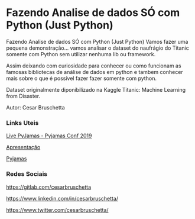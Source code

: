 # Fazendo Analise de dados SÓ com Python (Just Python)

Fazendo Analise de dados SÓ com Python (Just Python)
Vamos fazer uma pequena demonstração... vamos analisar o dataset do naufrágio do Titanic somente com Python sem utilizar nenhuma lib ou framework.

Assim deixando com curiosidade para conhecer ou como funcionam as famosas bibliotecas de análise de dados em python e tambem conhecer mais sobre o que é possível fazer fazer somente com python.

Dataset originalmente diponibilizado na Kaggle Titanic: Machine Learning from Disaster.

Autor: Cesar Bruschetta

### Links Uteis

[Live PyJamas - Pyjamas Conf 2019](https://www.youtube.com/watch?v=38-Oz8CocIQ)

[Apresentação](https://www.slideshare.net/cesarbruschetta/fazendo-analise-de-dados-s-com-python-just-python)

[Pyjamas](https://pyjamas.live/)

### Redes Sociais

https://gitlab.com/cesarbruschetta

https://www.linkedin.com/in/cesarbruschetta/

https://www.twitter.com/cesarbruschetta/
